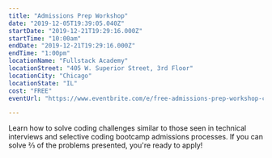 ```yaml
---
title: "Admissions Prep Workshop"
date: "2019-12-05T19:39:05.040Z"
startDate: "2019-12-21T19:29:16.000Z"
startTime: "10:00am"
endDate: "2019-12-21T19:29:16.000Z"
endTime: "1:00pm"
locationName: "Fullstack Academy"
locationStreet: "405 W. Superior Street, 3rd Floor"
locationCity: "Chicago"
locationState: "IL"
cost: "FREE"
eventUrl: "https://www.eventbrite.com/e/free-admissions-prep-workshop-chicago-campus-tickets-69314841557"

---
```


Learn how to solve coding challenges similar to those seen in technical interviews and selective coding bootcamp admissions processes. If you can solve ⅔ of the problems presented, you're ready to apply!

